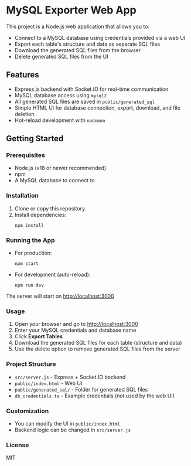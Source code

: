 # MySQL Exporter Web App

This project is a Node.js web application that allows you to:
- Connect to a MySQL database using credentials provided via a web UI
- Export each table's structure and data as separate SQL files
- Download the generated SQL files from the browser
- Delete generated SQL files from the UI

## Features
- Express.js backend with Socket.IO for real-time communication
- MySQL database access using `mysql2`
- All generated SQL files are saved in `public/generated_sql`
- Simple HTML UI for database connection, export, download, and file deletion
- Hot-reload development with `nodemon`

## Getting Started

### Prerequisites
- Node.js (v18 or newer recommended)
- npm
- A MySQL database to connect to

### Installation
1. Clone or copy this repository.
2. Install dependencies:
   ```
   npm install
   ```

### Running the App
- For production:
  ```
  npm start
  ```
- For development (auto-reload):
  ```
  npm run dev
  ```

The server will start on [http://localhost:3000](http://localhost:3000)

### Usage
1. Open your browser and go to [http://localhost:3000](http://localhost:3000)
2. Enter your MySQL credentials and database name
3. Click **Export Tables**
4. Download the generated SQL files for each table (structure and data)
5. Use the delete option to remove generated SQL files from the server

### Project Structure
- `src/server.js` - Express + Socket.IO backend
- `public/index.html` - Web UI
- `public/generated_sql/` - Folder for generated SQL files
- `db_credentials.ts` - Example credentials (not used by the web UI)

### Customization
- You can modify the UI in `public/index.html`
- Backend logic can be changed in `src/server.js`

### License
MIT
